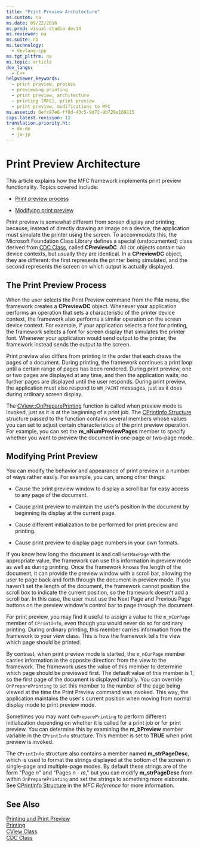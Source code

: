 ```yaml
---
title: "Print Preview Architecture"
ms.custom: na
ms.date: 09/22/2016
ms.prod: visual-studio-dev14
ms.reviewer: na
ms.suite: na
ms.technology: 
  - devlang-cpp
ms.tgt_pltfrm: na
ms.topic: article
dev_langs: 
  - C++
helpviewer_keywords: 
  - print preview, process
  - previewing printing
  - print preview, architecture
  - printing [MFC], print preview
  - print preview, modifications to MFC
ms.assetid: 0efc87e6-ff8d-43c5-9d72-9b729a169115
caps.latest.revision: 12
translation.priority.ht: 
  - de-de
  - ja-jp
---
```

# Print Preview Architecture
This article explains how the MFC framework implements print preview functionality. Topics covered include:  
  
-   [Print preview process](#_core_the_print_preview_process)  
  
-   [Modifying print preview](#_core_modifying_print_preview)  
  
 Print preview is somewhat different from screen display and printing because, instead of directly drawing an image on a device, the application must simulate the printer using the screen. To accommodate this, the Microsoft Foundation Class Library defines a special (undocumented) class derived from [CDC Class](../vs140/cdc-class.md), called **CPreviewDC**. All `CDC` objects contain two device contexts, but usually they are identical. In a **CPreviewDC** object, they are different: the first represents the printer being simulated, and the second represents the screen on which output is actually displayed.  
  
##  <a name="_core_the_print_preview_process"></a> The Print Preview Process  
 When the user selects the Print Preview command from the **File** menu, the framework creates a **CPreviewDC** object. Whenever your application performs an operation that sets a characteristic of the printer device context, the framework also performs a similar operation on the screen device context. For example, if your application selects a font for printing, the framework selects a font for screen display that simulates the printer font. Whenever your application would send output to the printer, the framework instead sends the output to the screen.  
  
 Print preview also differs from printing in the order that each draws the pages of a document. During printing, the framework continues a print loop until a certain range of pages has been rendered. During print preview, one or two pages are displayed at any time, and then the application waits; no further pages are displayed until the user responds. During print preview, the application must also respond to `WM_PAINT` messages, just as it does during ordinary screen display.  
  
 The [CView::OnPreparePrinting](../vs140/cview--onprepareprinting.md) function is called when preview mode is invoked, just as it is at the beginning of a print job. The [CPrintInfo Structure](../vs140/cprintinfo-structure.md) structure passed to the function contains several members whose values you can set to adjust certain characteristics of the print preview operation. For example, you can set the **m_nNumPreviewPages** member to specify whether you want to preview the document in one-page or two-page mode.  
  
##  <a name="_core_modifying_print_preview"></a> Modifying Print Preview  
 You can modify the behavior and appearance of print preview in a number of ways rather easily. For example, you can, among other things:  
  
-   Cause the print preview window to display a scroll bar for easy access to any page of the document.  
  
-   Cause print preview to maintain the user's position in the document by beginning its display at the current page.  
  
-   Cause different initialization to be performed for print preview and printing.  
  
-   Cause print preview to display page numbers in your own formats.  
  
 If you know how long the document is and call `SetMaxPage` with the appropriate value, the framework can use this information in preview mode as well as during printing. Once the framework knows the length of the document, it can provide the preview window with a scroll bar, allowing the user to page back and forth through the document in preview mode. If you haven't set the length of the document, the framework cannot position the scroll box to indicate the current position, so the framework doesn't add a scroll bar. In this case, the user must use the Next Page and Previous Page buttons on the preview window's control bar to page through the document.  
  
 For print preview, you may find it useful to assign a value to the `m_nCurPage` member of `CPrintInfo`, even though you would never do so for ordinary printing. During ordinary printing, this member carries information from the framework to your view class. This is how the framework tells the view which page should be printed.  
  
 By contrast, when print preview mode is started, the `m_nCurPage` member carries information in the opposite direction: from the view to the framework. The framework uses the value of this member to determine which page should be previewed first. The default value of this member is 1, so the first page of the document is displayed initially. You can override `OnPreparePrinting` to set this member to the number of the page being viewed at the time the Print Preview command was invoked. This way, the application maintains the user's current position when moving from normal display mode to print preview mode.  
  
 Sometimes you may want `OnPreparePrinting` to perform different initialization depending on whether it is called for a print job or for print preview. You can determine this by examining the **m_bPreview** member variable in the `CPrintInfo` structure. This member is set to **TRUE** when print preview is invoked.  
  
 The `CPrintInfo` structure also contains a member named **m_strPageDesc**, which is used to format the strings displayed at the bottom of the screen in single-page and multiple-page modes. By default these strings are of the form "Page *n*" and "Pages *n* - *m*," but you can modify **m_strPageDesc** from within `OnPreparePrinting` and set the strings to something more elaborate. See [CPrintInfo Structure](../vs140/cprintinfo-structure.md) in the *MFC Reference* for more information.  
  
## See Also  
 [Printing and Print Preview](../vs140/printing-and-print-preview.md)   
 [Printing](../vs140/printing.md)   
 [CView Class](../vs140/cview-class.md)   
 [CDC Class](../vs140/cdc-class.md)